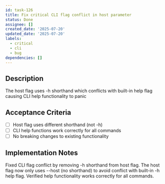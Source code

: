 ```yaml
---
id: task-126
title: Fix critical CLI flag conflict in host parameter
status: Done
assignee: []
created_date: '2025-07-20'
updated_date: '2025-07-20'
labels:
  - critical
  - cli
  - bug
dependencies: []
---
```


## Description

The host flag uses -h shorthand which conflicts with built-in help flag causing CLI help functionality to panic

## Acceptance Criteria

- [ ] Host flag uses different shorthand (not -h)
- [ ] CLI help functions work correctly for all commands
- [ ] No breaking changes to existing functionality

## Implementation Notes

Fixed CLI flag conflict by removing -h shorthand from host flag. The host flag now only uses --host (no shorthand) to avoid conflict with built-in -h help flag. Verified help functionality works correctly for all commands.
